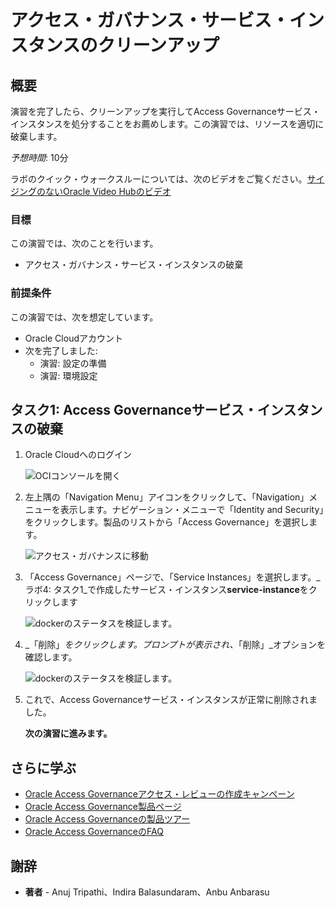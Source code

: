 # アクセス・ガバナンス・サービス・インスタンスのクリーンアップ

## 概要

演習を完了したら、クリーンアップを実行してAccess Governanceサービス・インスタンスを処分することをお薦めします。この演習では、リソースを適切に破棄します。

_予想時間_: 10分

ラボのクイック・ウォークスルーについては、次のビデオをご覧ください。[サイジングのないOracle Video Hubのビデオ](videohub:1_ixwlapkq)

### 目標

この演習では、次のことを行います。

*   アクセス・ガバナンス・サービス・インスタンスの破棄

### 前提条件

この演習では、次を想定しています。

*   Oracle Cloudアカウント
*   次を完了しました:
    *   演習: 設定の準備
    *   演習: 環境設定

## タスク1: Access Governanceサービス・インスタンスの破棄

1.  Oracle Cloudへのログイン
    
    ![OCIコンソールを開く](images/open-oci-console.png)
    
2.  左上隅の「Navigation Menu」アイコンをクリックして、「Navigation」メニューを表示します。ナビゲーション・メニューで「Identity and Security」をクリックします。製品のリストから「Access Governance」を選択します。
    
    ![アクセス・ガバナンスに移動](images/access-governance.png)
    
3.  「Access Governance」ページで、「Service Instances」を選択します。_ラボ4: タスク1_で作成したサービス・インスタンス**service-instance**をクリックします
    
    ![dockerのステータスを検証します。](images/service-instance.png)
    
4.  _「削除」_をクリックします。プロンプトが表示され、_「削除」_オプションを確認します。
    
    ![dockerのステータスを検証します。](images/delete-service-instance.png)
    
5.  これで、Access Governanceサービス・インスタンスが正常に削除されました。
    
    **次の演習に進みます。**
    

## さらに学ぶ

*   [Oracle Access Governanceアクセス・レビューの作成キャンペーン](https://docs.oracle.com/en/cloud/paas/access-governance/pdapg/index.html)
*   [Oracle Access Governance製品ページ](https://www.oracle.com/security/cloud-security/access-governance/)
*   [Oracle Access Governanceの製品ツアー](https://www.oracle.com/webfolder/s/quicktours/paas/pt-sec-access-governance/index.html)
*   [Oracle Access GovernanceのFAQ](https://www.oracle.com/security/cloud-security/access-governance/faq/)

## 謝辞

*   **著者** - Anuj Tripathi、Indira Balasundaram、Anbu Anbarasu